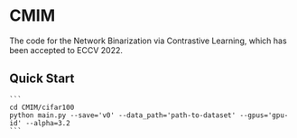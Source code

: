 # CMIM
The code for the Network Binarization via Contrastive Learning, which has been accepted to ECCV 2022.

## Quick Start

    ```
    cd CMIM/cifar100
    python main.py --save='v0' --data_path='path-to-dataset' --gpus='gpu-id' --alpha=3.2
    ```
